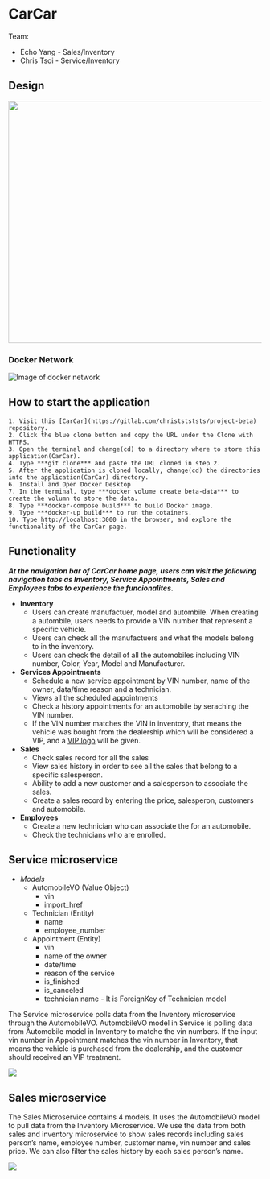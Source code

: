 # **CarCar**

Team:

* Echo Yang - Sales/Inventory
* Chris Tsoi - Service/Inventory

## **Design**
<img src="/design.png"  width="926" height="481">

### Docker Network 
![Image of docker network](/images/dockerNetwork.png "Docker network")

## **How to start the application**

    1. Visit this [CarCar](https://gitlab.com/christstststs/project-beta) repository.
    2. Click the blue clone button and copy the URL under the Clone with HTTPS.
    3. Open the terminal and change(cd) to a directory where to store this application(CarCar).
    4. Type ***git clone*** and paste the URL cloned in step 2.
    5. After the application is cloned locally, change(cd) the directories into the application(CarCar) directory.
    6. Install and Open Docker Desktop
    7. In the terminal, type ***docker volume create beta-data*** to create the volumn to store the data.
    8. Type ***docker-compose build*** to build Docker image.
    9. Type ***docker-up build*** to run the cotainers.
    10. Type http://localhost:3000 in the browser, and explore the functionality of the CarCar page.

## **Functionality**
***At the navigation bar of CarCar home page, users can visit the following navigation tabs as Inventory, Service Appointments, Sales and Employees tabs to experience the funcionalites.***
  
- **Inventory** 
  - Users can create manufactuer, model and autombile. When creating a autombile, users needs to provide a VIN number that represent a specific vehicle.
  - Users can check all the manufactuers and what the models belong to in the inventory. 
  - Users can check the detail of all the automobiles including VIN number, Color, Year, Model and Manufacturer.
- **Services Appointments**
  - Schedule a new service appointment by VIN number, name of the owner, data/time reason and a technician.
  - Views all the scheduled appointments
  - Check a history appointments for an automobile by seraching the VIN number.
  - If the VIN number matches the VIN in inventory, that means the vehicle was bought from the dealership which will be considered a VIP, and a [VIP logo](/images/vip.png "Design") will be given.
- **Sales**
  - Check sales record for all the sales
  - View sales history in order to see all the sales that belong to a specific salesperson.
  - Ability to add a new customer and a salesperson to associate the sales.
  - Create a sales record by entering the price, salesperon, customers and automobile.
- **Employees**
  - Create a new technician who can associate the for an automobile.
  - Check the technicians who are enrolled.

## **Service microservice**
- *Models*
    - AutomobileVO (Value Object)
      - vin 
      - import_href
    - Technician (Entity)
      - name
      - employee_number
    - Appointment (Entity)
      - vin 
      - name of the owner
      - date/time
      - reason of the service
      - is_finished
      - is_canceled
      - technician name - It is ForeignKey of Technician model
  
The Service microservice polls data from the Inventory microservice through the AutomobileVO. AutomobileVO model in Service is polling data from Automobile model in Inventory to matche the vin numbers. If the input vin number in Appointment matches the vin number in Inventory, that means the vehicle is purchased from the dealership, and the customer should received an VIP treatment.

![](/images/Service.png)



## **Sales microservice**

The Sales Microservice contains 4 models. It uses the AutomobileVO model to pull data from the Inventory Microservice. 
We use the data from both sales and inventory microservice to show sales records including sales person’s name, employee number, customer name, vin number and sales price. We can also filter the sales history by each sales person’s name.

![](/images/Sales.png)

